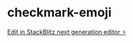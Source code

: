 # checkmark-emoji

[Edit in StackBlitz next generation editor ⚡️](https://stackblitz.com/~/github.com/hackroot9623/checkmark-emoji)